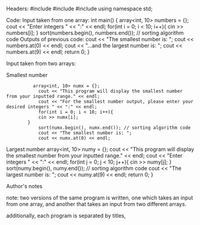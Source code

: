 Headers:
			#include <iostream>
			#include <array>
			#include <algorithm>
			using namespace std;

Code:
Input taken from one array:
			    int main()
			    {
			      array<int, 10> numbers = {};
			      cout << "Enter integers " << ":" << endl;
			      for(int i = 0; i < 10; i++){
			      cin >> numbers[i];
			    }
			      sort(numbers.begin(), numbers.end()); // sorting algorithm code
Outputs of previous code:
			      cout << "The smallest number is: ";
			      cout << numbers.at(0) << endl;
			      cout << "...and the largest number is: ";
			      cout << numbers.at(9) << endl;
			    return 0;
			    }

Input taken from two arrays:

Smallest number

			  array<int, 10> numx = {};
				cout << "This program will display the smallest number from your inputted range." << endl;
				cout << "For the smallest number output, please enter your desired integers " << ":" << endl;
				for(int i = 0; i < 10; i++){
				cin >> numx[i];
			}
				sort(numx.begin(), numx.end()); // sorting algorithm code
				cout << "The smallest number is: ";
				cout << numx.at(0) << endl;

Largest number
				array<int, 10> numy = {};
				cout << "This program will display the smallest number from your inputted range." << endl;
				cout << "Enter integers " << ":" << endl;
				for(int j = 0; j < 10; j++){
				cin >> numy[j];
			}
				sort(numy.begin(), numy.end()); // sorting algorithm code
				cout << "The largest number is: ";
				cout << numy.at(9) << endl;
			return 0;
			}	

Author's notes

note: two versions of the same program is written, one which takes an input from one array,
and another that takes an input from two different arrays.

additionally, each program is separated by titles, 

